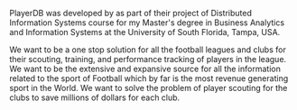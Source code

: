 PlayerDB was developed by as part of their project of Distributed Information Systems course for my Master's degree in Business Analytics and Information Systems at the University of South Florida, Tampa, USA.

We want to be a one stop solution for all the football leagues and clubs for their scouting, training, and performance tracking of players in the league. We want to be the extensive and expansive source for all the information related to the sport of Football which by far is the most revenue generating sport in the World. We want to solve the problem of player scouting for the clubs to save millions of dollars for each club.

